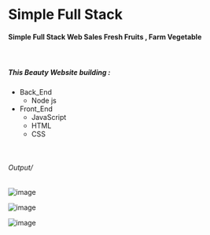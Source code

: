 <h1>Simple Full Stack  </h1>
<h4>Simple Full Stack Web Sales Fresh Fruits , Farm Vegetable </h4>
<br>
<h5>This Beauty Website building : </h5>
<ul>
<li>Back_End 
<ul>
<li>Node js</li>
</ul>
</li>
<li>Front_End
<ul>
<li>JavaScript</li>
<li>HTML</li>
<li>CSS</li>
</ul>
</li>
</ul>
<br>

<h6>Output/</h6>

![image](https://github.com/Miirshe/node_farm/assets/126691024/19444a76-3e00-4cc6-8b06-ece1281b79c7)

![image](https://github.com/Miirshe/node_farm/assets/126691024/4abeeaae-91da-4585-aef9-32ecfb0ff404)

![image](https://github.com/Miirshe/node_farm/assets/126691024/bf67161e-4186-4ee3-8e8e-861dbe378123)

